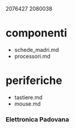 2076427
2080038

# componenti
- schede_madri.md
- processori.md
# periferiche
- tastiere.md
- mouse.md
### Elettronica Padovana
